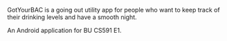 GotYourBAC is a going out utility app for people who want to keep track of their drinking levels and have a smooth night.

An Android application for BU CS591 E1.
